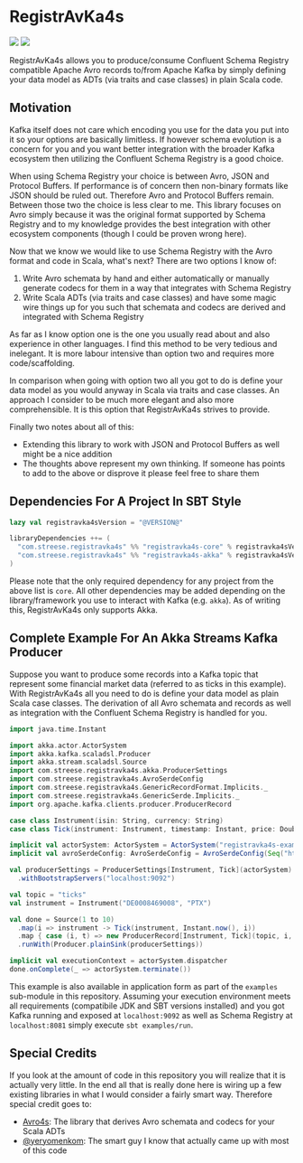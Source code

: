 # RegistrAvKa4s

[<img src="https://img.shields.io/github/workflow/status/maxstreese/registravka4s/Build/master?style=for-the-badge"/>](https://github.com/maxstreese/registravka4s/actions?query=workflow%3ABuild)
[<img src="https://img.shields.io/maven-central/v/com.streese.registravka4s/registravka4s-core_2.13?style=for-the-badge"/>](https://search.maven.org/search?q=g:com.streese.registravka4s)

RegistrAvKa4s allows you to produce/consume Confluent Schema Registry compatible Apache Avro records to/from
Apache Kafka by simply defining your data model as ADTs (via traits and case classes) in plain Scala code.

## Motivation

Kafka itself does not care which encoding you use for the data you put into it so your options are basically limitless.
If however schema evolution is a concern for you and you want better integration with the broader Kafka ecosystem then
utilizing the Confluent Schema Registry is a good choice.

When using Schema Registry your choice is between Avro, JSON and Protocol Buffers. If performance is of concern then
non-binary formats like JSON should be ruled out. Therefore Avro and Protocol Buffers remain. Between those two the
choice is less clear to me. This library focuses on Avro simply because it was the original format supported by
Schema Registry and to my knowledge provides the best integration with other ecosystem components (though I could
be proven wrong here).

Now that we know we would like to use Schema Registry with the Avro format and code in Scala, what's next?
There are two options I know of:

1. Write Avro schemata by hand and either automatically or manually generate codecs for them in a way that integrates with Schema Registry
2. Write Scala ADTs (via traits and case classes) and have some magic wire things up for you such that schemata and codecs are derived and integrated with Schema Registry

As far as I know option one is the one you usually read about and also experience in other languages. I find this
method to be very tedious and inelegant. It is more labour intensive than option two and requires more code/scaffolding.

In comparison when going with option two all you got to do is define your data model as you would anyway in Scala
via traits and case classes. An approach I consider to be much more elegant and also more comprehensible. It is this
option that RegistrAvKa4s strives to provide.

Finally two notes about all of this:

* Extending this library to work with JSON and Protocol Buffers as well might be a nice addition
* The thoughts above represent my own thinking. If someone has points to add to the above or disprove it please feel free to share them

## Dependencies For A Project In SBT Style

```scala
lazy val registravka4sVersion = "@VERSION@"

libraryDependencies ++= (
  "com.streese.registravka4s" %% "registravka4s-core" % registravka4sVersion,
  "com.streese.registravka4s" %% "registravka4s-akka" % registravka4sVersion
)
```

Please note that the only required dependency for any project from the above list is `core`. All other dependencies
may be added depending on the library/framework you use to interact with Kafka (e.g. `akka`). As of writing this,
RegistrAvKa4s only supports Akka.

## Complete Example For An Akka Streams Kafka Producer

Suppose you want to produce some records into a Kafka topic that represent some financial market data (referred to as
ticks in this example). With RegistrAvKa4s all you need to do is define your data model as plain Scala case classes.
The derivation of all Avro schemata and records as well as integration with the Confluent Schema Registry is handled
for you.

```scala mdoc:compile-only
import java.time.Instant

import akka.actor.ActorSystem
import akka.kafka.scaladsl.Producer
import akka.stream.scaladsl.Source
import com.streese.registravka4s.akka.ProducerSettings
import com.streese.registravka4s.AvroSerdeConfig
import com.streese.registravka4s.GenericRecordFormat.Implicits._
import com.streese.registravka4s.GenericSerde.Implicits._
import org.apache.kafka.clients.producer.ProducerRecord

case class Instrument(isin: String, currency: String)
case class Tick(instrument: Instrument, timestamp: Instant, price: Double)

implicit val actorSystem: ActorSystem = ActorSystem("registravka4s-example-actor-system")
implicit val avroSerdeConfig: AvroSerdeConfig = AvroSerdeConfig(Seq("http://localhost:8081"))

val producerSettings = ProducerSettings[Instrument, Tick](actorSystem)
  .withBootstrapServers("localhost:9092")

val topic = "ticks"
val instrument = Instrument("DE0008469008", "PTX")

val done = Source(1 to 10)
  .map(i => instrument -> Tick(instrument, Instant.now(), i))
  .map { case (i, t) => new ProducerRecord[Instrument, Tick](topic, i, t) }
  .runWith(Producer.plainSink(producerSettings))

implicit val executionContext = actorSystem.dispatcher
done.onComplete(_ => actorSystem.terminate())
```

This example is also available in application form as part of the `examples` sub-module in this repository. Assuming
your execution environment meets all requirements (compatibile JDK and SBT versions installed) and you got Kafka
running and exposed at `localhost:9092` as well as Schema Registry at `localhost:8081` simply execute
`sbt examples/run`.

## Special Credits

If you look at the amount of code in this repository you will realize that it is actually very little. In the end all
that is really done here is wiring up a few existing libraries in what I would consider a fairly smart way.
Therefore special credit goes to:

* [Avro4s](https://github.com/sksamuel/avro4s): The library that derives Avro schemata and codecs for your Scala ADTs
* [@yeryomenkom](https://github.com/yeryomenkom): The smart guy I know that actually came up with most of this code
